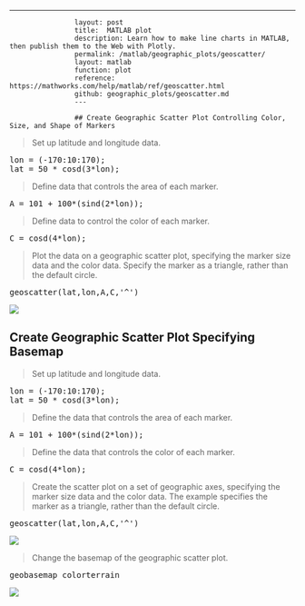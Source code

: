 ---
                    layout: post
                    title:  MATLAB plot
                    description: Learn how to make line charts in MATLAB, then publish them to the Web with Plotly.
                    permalink: /matlab/geographic_plots/geoscatter/
                    layout: matlab
                    function: plot
                    reference: https://mathworks.com/help/matlab/ref/geoscatter.html
                    github: geographic_plots/geoscatter.md
                    ---

                    ## Create Geographic Scatter Plot Controlling Color, Size, and Shape of Markers 









> Set up latitude and longitude data. 

<pre class="mcode">lon = (-170:10:170);
lat = 50 * cosd(3*lon);</pre>

> Define data that controls the area of each marker. 

<pre class="mcode">A = 101 + 100*(sind(2*lon));</pre>

> Define data to control the color of each marker.

<pre class="mcode">C = cosd(4*lon);</pre>

> Plot the data on a geographic scatter plot, specifying the marker size data and the color data. Specify the marker as a triangle, rather than the default circle.

<pre class="mcode">geoscatter(lat,lon,A,C,'^')</pre>

![](https://mathworks.com/help/examples/graphics/win64/CreateScatterPlotControllingSizeOfMarkersExample_01.png)

## Create Geographic Scatter Plot Specifying Basemap 









> Set up latitude and longitude data. 

<pre class="mcode">lon = (-170:10:170);
lat = 50 * cosd(3*lon);</pre>

> Define the data that controls the area of each marker. 

<pre class="mcode">A = 101 + 100*(sind(2*lon));</pre>

> Define the data that controls the color of each marker.

<pre class="mcode">C = cosd(4*lon);</pre>

> Create the scatter plot on a set of geographic axes, specifying the marker size data and the color data. The example specifies the marker as a triangle, rather than the default circle. 

<pre class="mcode">geoscatter(lat,lon,A,C,'^')</pre>

![](https://mathworks.com/help/examples/graphics/win64/CreateGeographicScatterPlotSpecifyingBasemapExample_01.png)

> Change the basemap of the geographic scatter plot.

<pre class="mcode">geobasemap colorterrain</pre>

![](https://mathworks.com/help/examples/graphics/win64/CreateGeographicScatterPlotSpecifyingBasemapExample_02.png)

